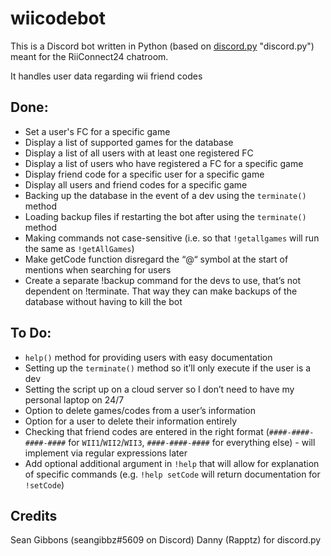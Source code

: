 # wiicodebot
This is a Discord bot written in Python (based on [discord.py](https://github.com/Rapptz/discord.py) "discord.py") meant for the RiiConnect24 chatroom.

It handles user data regarding wii friend codes

## Done:
* Set a user's FC for a specific game
* Display a list of supported games for the database
* Display a list of all users with at least one registered FC
* Display a list of users who have registered a FC for a specific game
* Display friend code for a specific user for a specific game
* Display all users and friend codes for a specific game
* Backing up the database in the event of a dev using the `terminate()` method
* Loading backup files if restarting the bot after using the `terminate()` method
* Making commands not case-sensitive (i.e. so that `!getallgames` will run the same as `!getAllGames`)
* Make getCode function disregard the “@“ symbol at the start of mentions when searching for users
* Create a separate !backup command for the devs to use, that’s not dependent on !terminate. That way they can make backups of the database without having to kill the bot

## To Do:
* `help()` method for providing users with easy documentation
* Setting up the `terminate()` method so it’ll only execute if the user is a dev
* Setting the script up on a cloud server so I don’t need to have my personal laptop on 24/7
* Option to delete games/codes from a user’s information
* Option for a user to delete their information entirely
* Checking that friend codes are entered in the right format (`####-####-####-####` for `WII1`/`WII2`/`WII3`, `####-####-####` for everything else) - will implement via regular expressions later
* Add optional additional argument in `!help` that will allow for explanation of specific commands (e.g. `!help setCode` will return documentation for `!setCode`)

## Credits
Sean Gibbons (seangibbz#5609 on Discord)
Danny (Rapptz) for discord.py